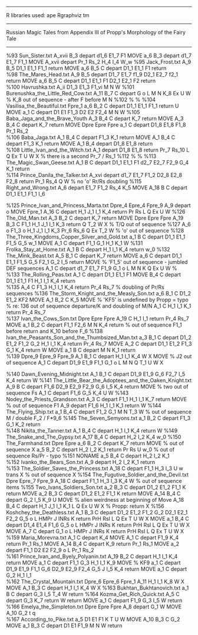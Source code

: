 
___________________________________________________________________________________
R libraries used: 
ape
Rgraphviz
tm
___________________________________________________________________________________

Russian Magic Tales from Appendix III of Propp's Morphology of the Fairy Tale
___________________________________________________________________________________
%93 Sun_Sister.txt
   A_xvii B_3  depart d1_6 E1_7 F1                       MOVE
   a_6 B_3  depart d1_7 E1_7 F1_1                       MOVE
   A_xvii   depart           Pr_1  Rs_2   H_4 I_4      W_w 
%95 Jack_Frost.txt
   A_9 B_5   D1_1 E1_1 F1_1            return          MOVE
   a_6 B_5 C depart D1_1 E1_1 F1            return         
%98 The_Mares_Head.txt
   A_9 B_5  depart D1_7 E1_7 f1_9  D2_1 E2_7 f2_1        return          MOVE
   a_6 B_5 C depart D1_1 E1_1 F1  D2_1 E2_1 F2        return         
%100 Havrushka.txt
   A_ii    D1_3 E1_3 F1_vi        M  N          W 
%101 Burenushka_the_Little_Red_Cow.txt
   A_11 B_7 C depart        G o L M  N K_8      Ex  U W   % K_8 out of sequence - after F  before M  N
%102
%
%
%104 Vasilisa_the_Beautiful.txt
  Fpre_1 a_6 B_2 C depart D1_1 E1_1 F1_1            return       U   MOVE
   a_1  C depart D1 E1 F1_3  D2 E2 F2_4    M  N          W 
%105 Baba_Jaga_and_the_Brave_Youth
   A_3 B_4 C depart              K_7 return          MOVE
   A_3 B_4 C depart              K_7 return          MOVE
Dpre Epre Fpre a_1  C depart D1_8 E1_8 F1_8             Pr_1 Rs_2       
%106 Baba_Jaga.txt
   A_1 B_4 C depart   F1_3           K_1 return          MOVE
   A_1 B_4 C depart   F1_3           K_1 return          MOVE
   A_1 B_4  depart D1_8 E1_8             return         
%108 Little_Ivan_and_the_Witch.txt
   A_1   depart D1_8 E1_8             return Pr_7 Rs_10 L Q Ex T U W X  % there is a second Pr_7 / Rs_1
%112
%
%
%113 The_Magic_Swan_Geese.txt
   A_1 B C depart D1_1 E1_1 F1  d2_7 E2_7 F2_9 G_4      K_1 return         
%114 Prince_Danila_the_Talker.txt
   A_xvi   depart d1_7 E1_7 F1_2  D2_8 E2_8 F2_8        return Pr_1 Rs_4  Q    W   % no 'o'  Rr/Rs doubling
%115 Right_and_Wrong.txt
   A_6   depart  E1_7 F1_2          Rs_4 K_5           MOVE
   A_18 B C depart D1_1 E1_1 F1_1          I_6           




%125 Prince_Ivan_and_Princess_Marta.txt
Dpre_4 Epre_4 Fpre_9 A_9   depart          o                MOVE
  Fpre_1 A_16  C depart           H_1 J_1 I_1 K_4 return Pr Rs L Q Ex  U W 
%126 The_Old_Man.txt
   A_3 B_2 C depart              K_7 return          MOVE
Dpre Epre Fpre A_19 B_3 C    F1_1        H_1 J_1 I_1 K_3 return    Q  T_2  W X  % T/Q out of sequence
%127
   A_6  o    F1_3      o  H_1 J_1 I_1 K_3  Pr_6 Rs_6  Q Ex T_2  W   % 'o' out of sequence
%128 The_Three_Kingdoms_Copper_Silver_and_Gold.txt
   a_1 B C depart D1_1 E1_1 F1_5 G_5                   w_1  MOVE
   A_1  C depart   F1_1 G_1       H_1   K_1         W 
%131 Frolka_Stay_at_Home.txt
   A_1 B C depart           H_1  I_1 K_4 return        w_0 
%132 The_Mink_Beast.txt
   A_5 B_1 C depart              K_7 return          MOVE
   a_6  C depart D1_1 E1_1 F1_5 G_5   F2_1 G_2     I_5  return          MOVE % 'F1_5' out of sequence - jumbled DEF sequences
   A_1  C depart d1_7 E1_7 F1_9 G_1     o L M  N K     Q Ex  U W   %
%133 The_Rolling_Peas.txt
   A_1  C depart D1_1 E1_1 F1                      MOVE
    B_4 C depart D1_1 E1_1 F1        H_1  I_1 K_4 return         
%135
   A_4  C    F1_3        H_1  I_1 K_4 return Pr_4 Rs_7         % doubling of Pr/Rs sequences
%136 The_Storm_Knight_and_the_Measly_Son.txt
   a_6 B_1 C  D1_2 E1_2            KF2           MOVE
   A_1 B_2 C               K_5           MOVE % 'KF5' is undefined by Propp = typo
 % re: 136 out of sequence departure/K and doubling of M/N
   A_1  C            H_1  I_1 K_1 return Pr_4 Rs_7       
%137 Ivan_the_Cows_Son.txt
Dpre Epre Fpre A_19  C            H_1  I_1  return Pr_4 Rs_7        MOVE
   a_1 B_2 C depart   F1_1    F2_6    M  N K_4 return           % out of sequence F1_1 before return and K_10 before F_6
%138 Ivan_the_Peasants_Son_and_the_Thumbsized_Man.txt
   a_3 B_1 C depart D1_2 E1_2 F1_2 G_2       H_1  I_1 K_4 return Pr_4 Rs_7        MOVE
   A_2  C depart D1_1 E1_2 F1_3 G_1          K_4 return        W  MOVE
   a_1 B C depart            M  N K_1 return         
%139
Dpre_9 Epre_9 Fpre_9 A_1 B_1 C depart           H_1  I_1 K_4         W X MOVE % J2 out of sequence
   A_1  C depart D1_9 E1_9 F1_1     G_1 o L M  N      Q  T_1 U W X








%140 Dawn_Evening_Midnight.txt
   A_1 B_1 C depart D1_9 E1_9  G_6   F2_7      I_5 K_4 return        W 
%141 The_Little_Bear_the_Adoptees_and_the_Oaken_Knight.txt
   A_9 B C depart   F1_6  D2_9 E2_9 F2_9 G_6     I_5 K_4 return          MOVE % two out of sequence Fs
   A_1  C depart   F1_6 G_5          K_4        U W 
%143 Nodey_the_Priests_Grandson.txt
   A_3  C depart   F1_1        H_1  I_1 K_7 return          MOVE % out of sequence F1
   A_9   depart   F1_6        H_1  I_1 K_1 return        W 
%144 The_Flying_Ship.txt
   a_1 B_4 C depart   F1_2 G_1       M  N        T_3  W   % out of sequence M / double F_2 / F*9_6
%145 The_Seven_Semyons.txt
   a_1 B_2 C depart   F1_3 G_1          K_2 return         
%148 Nikita_the_Tanner.txt
   A_1 B_4 C depart           H_1  I_1 K_4 return        W 
%149 The_Snake_and_The_Gypsy.txt
   A_17 B_4 C depart           H_2  I_2 K_4         w_0 
%150 The_Farmhand.txt
Dpre Epre  a_6 B_2 C depart              K_7 return          MOVE % out of sequence X
   a_5 B_2 C depart           H_2  I_2 K_1 return Pr Rs     U w_0   % out of sequence Rs/Pr - typo
%151 NONAME
   a_5 B_4 C depart           H_2  I_2 K_1          
%152 Ivanko_the_Bears_Son.txt
   A_9   depart           H_2  I_2 K_1 return         
%153 The_Soldier_Saves_the_Princess.txt
   A_18  C depart   F1_1        H_3  I_3           U w trans X  % out of sequence X
%154 The_Fugutive_Soldier_and_the_Devil.txt
Dpre Epre_7 Fpre_9 A_18  C depart   F1_1        H_3  I_3 K_4         W   % out of sequence items
%155 Two_Ivans_Soldiers_Son.txt
   a_2 B_3 C depart D1_2 E1_2 F1_1           K return          MOVE
   a_2 B_3 C depart D1_2 E1_2 F1_1           K return          MOVE
   A_14 B_4 C depart    G_2         I_5 K_9        U   MOVE % alien weirdness at beginning of Move
   A_18 B_4 C depart           H_1 J_1 I_1 K_1    L Q Ex  U W X  % Propp: return X
%156 Koshchey_the_Deathless.txt
   A_1 B_3 C depart D1_2 E1_2 F1_2 G_2 D2_1 E2_1 F2_2 G_5 o L HMPr J INRs K return PrH RsI L Q Ex T U W X MOVE
   a_1 B_4 C depart D1_4 E1_4 F1_6 G_5     o L HMPr J INRs K return PrH RsI L Q Ex T U W X MOVE
   A_7  C depart    G_1     o L HMPr J INRs K return PrH RsI L Q Ex T U W X
%159 Maria_Morevna.txt
   A_1  C depart              K_4            MOVE
   A_1  C depart   F1_9           K_4 return Pr_1 Rs_1         MOVE
   A_14 B_4 C depart              K_9 return Pr_1 Rs_1         MOVE
   a_2   depart   F1_1  D2 E2 F2_9  o L Pr_1  Rs_2           
%161 Prince_Ivan_and_Byely_Polyanin.txt
   A_19 B_2 C depart           H_1  I_1 K_4 return          MOVE
   a_1  C depart   F1_1 G_3       H_1  I_1 K_9           MOVE % KF9
   a_1  C depart D1_9 E1_9 F1_1 G_6 D2_9 E2_9 F2_4 G_5    J I_5 K_4 return          MOVE
   a_1  C depart        G_2   H_1  I_1           
%162 The_Crystal_Mountain.txt
Dpre_6 Epre_6 Fpre_1 A_11              H_1  I_1 K_8         W X MOVE
   A_1 B_3 C depart           H_1  I_1 K_4         W X
%163 Bukhtan_Bukhtanovich.txt
   a_1 B C depart        G_3     I_5        T_4  W return
%164 Kozma_Get_Rich_Quick.txt
   A_5  C depart        G_3      K_7 return        W return MOVE
   a_1  C depart   F1_9 G_3         I_5          W return
%166 Emelya_the_Simpleton.txt
Dpre Epre Fpre A_8   depart        G_1               W  MOVE
   A_10           G_2           t  q   
%167 According_to_Pike.txt
   a_5    D1 E1 F1           K       T U W  MOVE
   A_10 B_3 C         G_2                  MOVE
   a_1 B_3 C depart D1 E1 F1_9        M  N          W return  
